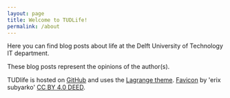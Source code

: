 ```yaml
---
layout: page
title: Welcome to TUDLife!
permalink: /about
---
```


Here you can find blog posts about life at the Delft University of Technology IT department.

These blog posts represent the opinions of the author(s).

TUDlife is hosted on [GitHub](https://sebranchett.github.io/TUDlife)
and uses the [Lagrange theme](https://github.com/LeNPaul/Lagrange). [Favicon](https://icon-icons.com/icon/keyboard-piano-instrument-music/229102) by 'erix subyarko' [CC BY 4.0 DEED](https://creativecommons.org/licenses/by/4.0/).
